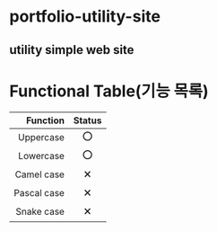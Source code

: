 # portfolio-utility-site
utility simple web site
---
# Functional Table(기능 목록)
|Function|Status|
|---:|:---:|
|Uppercase|⭕|
|Lowercase|⭕|
|Camel case|🗙|
|Pascal case|🗙|
|Snake case|🗙|